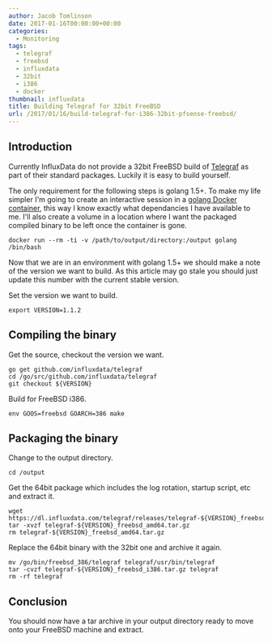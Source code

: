 ```yaml
---
author: Jacob Tomlinson
date: 2017-01-16T00:00:00+00:00
categories:
  - Monitoring
tags:
  - telegraf
  - freebsd
  - influxdata
  - 32bit
  - i386
  - docker
thumbnail: influxdata
title: Building Telegraf for 32bit FreeBSD
url: /2017/01/16/build-telegraf-for-i386-32bit-pfsense-freebsd/
---
```



## Introduction

Currently InfluxData do not provide a 32bit FreeBSD build of [Telegraf](https://www.influxdata.com/time-series-platform/telegraf/) as part of their standard packages. Luckily it is easy to build yourself.

The only requirement for the following steps is golang 1.5+. To make my life simpler I'm going to create an interactive session in a [golang Docker container](https://hub.docker.com/_/golang/), this way I know exactly what dependancies I have available to me. I'll also create a volume in a location where I want the packaged compiled binary to be left once the container is gone.

```
docker run --rm -ti -v /path/to/output/directory:/output golang /bin/bash
```

Now that we are in an environment with golang 1.5+ we should make a note of the version we want to build. As this article may go stale you should just update this number with the current stable version.

Set the version we want to build.
```
export VERSION=1.1.2
```

## Compiling the binary

Get the source, checkout the version we want.
```
go get github.com/influxdata/telegraf
cd /go/src/github.com/influxdata/telegraf
git checkout ${VERSION}
```

Build for FreeBSD i386.
```
env GOOS=freebsd GOARCH=386 make
```

## Packaging the binary

Change to the output directory.
```
cd /output
```

Get the 64bit package which includes the log rotation, startup script, etc and extract it.
```
wget https://dl.influxdata.com/telegraf/releases/telegraf-${VERSION}_freebsd_amd64.tar.gz
tar -xvzf telegraf-${VERSION}_freebsd_amd64.tar.gz
rm telegraf-${VERSION}_freebsd_amd64.tar.gz
```

Replace the 64bit binary with the 32bit one and archive it again.
```
mv /go/bin/freebsd_386/telegraf telegraf/usr/bin/telegraf
tar -cvzf telegraf-${VERSION}_freebsd_i386.tar.gz telegraf
rm -rf telegraf
```

## Conclusion
You should now have a tar archive in your output directory ready to move onto your FreeBSD machine and extract.
